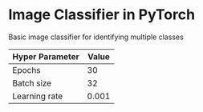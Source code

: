 # Image Classifier in PyTorch

Basic image classifier for identifying multiple classes

| Hyper Parameter  | Value |
| ------------- | ------------- |
| Epochs  | 30  |
| Batch size  | 32  |
| Learning rate | 0.001 |
